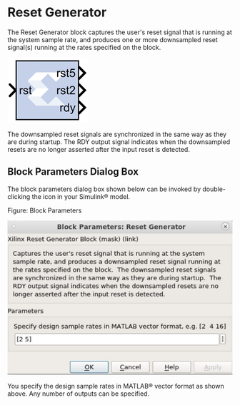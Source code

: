 # Reset Generator

The Reset Generator block captures the user's reset signal that is
running at the system sample rate, and produces one or more downsampled
reset signal(s) running at the rates specified on the block.

![](./Images/wyt1555437356812.png)

The downsampled reset signals are synchronized in the same way as they
are during startup. The RDY output signal indicates when the downsampled
resets are no longer asserted after the input reset is detected.

## Block Parameters Dialog Box

The block parameters dialog box shown below can be invoked by
double-clicking the icon in your Simulink® model.

Figure: Block Parameters

  
![](./Images/hlx1649233212209.png)  

You specify the design sample rates in MATLAB® vector format as shown
above. Any number of outputs can be specified.
